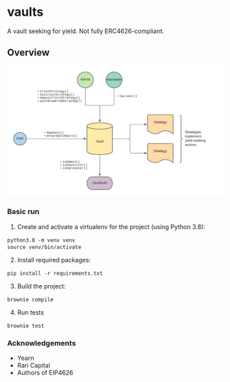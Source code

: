 # vaults

A vault seeking for yield. Not fully ERC4626-compliant.

## Overview

![](./overview.png)

### Basic run

1. Create and activate a virtualenv for the project (using Python 3.8):

```
python3.8 -m venv venv
source venv/bin/activate
```

2. Install required packages:

```
pip install -r requirements.txt
```


3. Build the project:

```
brownie compile
```

4. Run tests

```
brownie test
```

### Acknowledgements

- Yearn
- Rari Capital
- Authors of EIP4626
